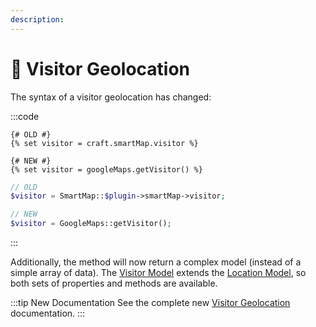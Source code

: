 ```yaml
---
description:
---
```


# 🔧 Visitor Geolocation

<update-message/>

The syntax of a visitor geolocation has changed:

:::code
```twig
{# OLD #}
{% set visitor = craft.smartMap.visitor %}

{# NEW #}
{% set visitor = googleMaps.getVisitor() %}
```
```php
// OLD
$visitor = SmartMap::$plugin->smartMap->visitor;

// NEW
$visitor = GoogleMaps::getVisitor();
```
:::

Additionally, the method will now return a complex model (instead of a simple array of data). The [Visitor Model](/models/visitor-model/) extends the [Location Model](/models/location-model/), so both sets of properties and methods are available.

:::tip New Documentation
See the complete new [Visitor Geolocation](/geolocation/) documentation.
:::
